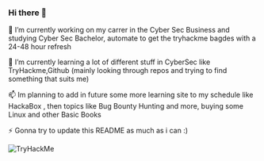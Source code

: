 ### Hi there 👋

<!--
**DrakonIsterwall/DrakonIsterwall** is a ✨ _special_ ✨ repository because its `README.md` (this file) appears on your GitHub profile.

Here are some ideas to get you started:

- 🔭 I’m currently working on ...
- 🌱 I’m currently learning ...
- 👯 I’m looking to collaborate on ...
- 🤔 I’m looking for help with ...
- 💬 Ask me about ...
- 📫 How to reach me: ...
- 😄 Pronouns: ...
- ⚡ Fun fact: ...
-->

🔭 I’m currently working on my carrer in the Cyber Sec Business and studying Cyber Sec Bachelor, automate to get the tryhackme bagdes with a 24-48 hour refresh

🌱 I’m currently learning a lot of different stuff in CyberSec like TryHackme,Github (mainly looking through repos and trying to find something that suits me)

📫 Im planning to add in future some more learning site to my schedule like HackaBox , then topics like Bug Bounty Hunting and more, buying some Linux and other Basic Books

⚡ Gonna try to update this README as much as i can :) 

<img src="https://tryhackme-badges.s3.amazonaws.com/DrakonIsterwall.png" alt="TryHackMe">
